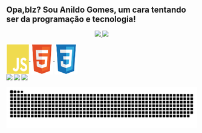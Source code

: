 ## Opa,blz? Sou Anildo Gomes, um cara tentando ser da programação e tecnologia!
<div align="center">
  <a href="https://github.com/anildogomes">
  <img height="190em" src="https://github-readme-stats.vercel.app/api?username=anildogomes&show_icons=true&theme=dark&include_all_commits=true&count_private=true"/>
  <img height="190em" src="https://github-readme-stats.vercel.app/api/top-langs/?username=anildogomes&layout=compact&langs_count=7&theme=dark"/>
</div>
  <div style="display: inline_block"><br>
  <img align="center" alt="Rafa-Js" height="80" width="60" src="https://raw.githubusercontent.com/devicons/devicon/master/icons/javascript/javascript-plain.svg">
  <img align="center" alt="Rafa-HTML" height="80" width="60" src="https://raw.githubusercontent.com/devicons/devicon/master/icons/html5/html5-original.svg">
  <img align="center" alt="Rafa-CSS" height="80" width="60" src="https://raw.githubusercontent.com/devicons/devicon/master/icons/css3/css3-original.svg">
</div>
  
  
  <div> 
  <a href="https://www.instagram.com/euanildo/" target="_blank"><img src="https://img.shields.io/badge/-Instagram-%23E4405F?style=for-the-badge&logo=instagram&logoColor=white" target="_blank"></a>
  <a href="https://www.linkedin.com/in/anildo/" target="_blank"><img src="https://img.shields.io/badge/-LinkedIn-%230077B5?style=for-the-badge&logo=linkedin&logoColor=white" target="_blank"></a> 
  <a href="https://twitter.com/anildo" target="_blank"><img src="https://img.shields.io/badge/Twitter-1DA1F2?style=for-the-badge&logo=twitter&logoColor=white target="_blank"></a>
 
  ![Snake animation](https://github.com/anildogomes/anildogomes/blob/output/github-contribution-grid-snake.svg)
 
</div>
